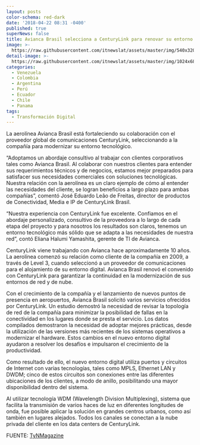 ```yaml
---
layout: posts
color-schema: red-dark
date: '2018-04-22 08:31 -0400'
published: true
superNews: false
title: Avianca Brasil selecciona a CenturyLink para renovar su entorno tecnológico
image: >-
  https://raw.githubusercontent.com/itnewslat/assets/master/img/540x320/Avianca-Century-p.jpg
detail-image: >-
  https://raw.githubusercontent.com/itnewslat/assets/master/img/1024x680/Avianca-Century-g.jpg
categories:
  - Venezuela
  - Colombia
  - Argentina
  - Perú
  - Ecuador
  - Chile
  - Panama
tags:
  - Transformación Digital
---
```

La aerolínea Avianca Brasil está fortaleciendo su colaboración con el proveedor global de comunicaciones CenturyLink, seleccionando a la compañía para modernizar su entorno tecnológico.

“Adoptamos un abordaje consultivo al trabajar con clientes corporativos tales como Avianca Brasil. Al colaborar con nuestros clientes para entender sus requerimientos técnicos y de negocios, estamos mejor preparados para satisfacer sus necesidades comerciales con soluciones tecnológicas. Nuestra relación con la aerolínea es un claro ejemplo de cómo al entender las necesidades del cliente, se logran beneficios a largo plazo para ambas compañías”, comentó José Eduardo Leão de Freitas, director de productos de Conectividad, Media e IP de CenturyLink Brasil.

“Nuestra experiencia con CenturyLink fue excelente. Confiamos en el abordaje personalizado, consultivo de la proveedora a lo largo de cada etapa del proyecto y para nosotros los resultados son claros, tenemos un entorno tecnológico más sólido que se adapta a las necesidades de nuestra red”, contó Eliana Halumi Yamashita, gerente de TI de Avianca.

CenturyLink viene trabajando con Avianca hace aproximadamente 10 años. La aerolínea comenzó su relación como cliente de la compañía en 2009, a través de Level 3, cuando seleccionó a un proveedor de comunicaciones para el alojamiento de su entorno digital. Avianca Brasil renovó el convenido con CenturyLink para garantizar la continuidad en la modernización de sus entornos de red y de nube.

Con el crecimiento de la compañía y el lanzamiento de nuevos puntos de presencia en aeropuertos, Avianca Brasil solicitó varios servicios ofrecidos por CenturyLink. Un estudio demostró la necesidad de revisar la topología de red de la compañía para minimizar la posibilidad de fallas en la conectividad en los lugares donde se presta el servicio.
Los datos compilados demostraron la necesidad de adoptar mejores prácticas, desde la utilización de las versiones más recientes de los sistemas operativos a modernizar el hardware. Estos cambios en el nuevo entorno digital ayudaron a resolver los desafíos e impulsaron el crecimiento de la productividad.

Como resultado de ello, el nuevo entorno digital utiliza puertos y circuitos de Internet con varias tecnologías, tales como MPLS, Ethernet LAN y DWDM; cinco de estos circuitos son conexiones entre las diferentes ubicaciones de los clientes, a modo de anillo, posibilitando una mayor disponibilidad dentro del sistema.

Al utilizar tecnología WDM (Wavelength Division Multiplexing), sistema que facilita la transmisión de varios haces de luz en diferentes longitudes de onda, fue posible aplicar la solución en grandes centros urbanos, como así también en lugares alejados. Todos los canales se conectan a la nube privada del cliente en los data centers de CenturyLink.

FUENTE: [TyNMagazine](http://www.tynmagazine.com/avianca-brasil-selecciona-a-centurylink-para-renovar-su-entorno-tecnologico/)
